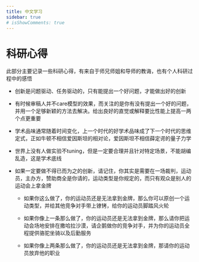 ```yaml
---
title: 中文学习
sidebar: true
# isShowComments: true
---
```


# 科研心得

<ClientOnly>
<title-pv/>
</ClientOnly>

此部分主要记录一些科研心得，有来自于师兄师姐和导师的教诲，也有个人科研过程中的感悟


* 创新是问题驱动、任务驱动的，只有能提出一个好问题，才能做出好的创新

* 有时候审稿人并不care模型的效果，而关注的是你有没有提出一个好的问题，并用一个足够新颖的方法去解决。给出良好的直觉或解释要比性能上提高一两个点更重要

* 学术品味通常随着时间变化，上一个时代的好学术品味成了下一个时代的思维定式，正如牛顿不相信爱因斯坦的相对论，爱因斯坦不相信薛定谔的量子力学

* 世界上没有人做实验不tuning，但是一定要合理并且针对特定场景，不能胡编乱造，这是学术底线


* 如果一定要做不得已而为之的创新，请记住，你其实是需要在一场裁判，运动员，主办方，赞助商全是你请的，运动类型是你规定的，而只有观众是别人的运动会上拿金牌

  * 如果你这么做了，你的运动员还是无法拿到金牌，那么你可以原创一个运动类型，并给其他竞争对手带上镣铐，给你的运动员脚踏风火轮

  * 如果你像上一条那么做了，你的运动员还是无法拿到金牌，那么请你把运动会场地安排在撒哈拉沙漠，请企鹅做你的竞争对手，并为你的运动员全程提供骆驼坐骑以及后勤服务

  * 如果你像上两条那么做了，你的运动员还是无法拿到金牌，那请你的运动员放弃他的职业


<ClientOnly>
  <leave/>
</ClientOnly/>